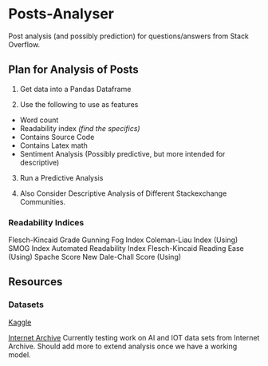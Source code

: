 # Posts-Analyser
Post analysis (and possibly prediction) for questions/answers from Stack Overflow.


## Plan for Analysis of Posts

1. Get data into a Pandas Dataframe

2. Use the following to use as features

- Word count
- Readability index _(find the specifics)_
- Contains Source Code
- Contains Latex math
- Sentiment Analysis (Possibly predictive, but more intended for  descriptive)

3. Run a Predictive Analysis

4. Also Consider Descriptive Analysis of Different Stackexchange Communities.


### Readability Indices

Flesch-Kincaid Grade
Gunning Fog Index
Coleman-Liau Index (Using)
SMOG Index
Automated Readability Index
Flesch-Kincaid Reading Ease (Using)
Spache Score
New Dale-Chall Score (Using)


## Resources
<!-- We can throw links to data and other things here -->


### Datasets

[Kaggle](https://www.kaggle.com/c/transfer-learning-on-stack-exchange-tags/data)

[Internet Archive](https://archive.org/details/stackexchange)
Currently testing work on AI and IOT data sets from Internet Archive. Should add more to extend analysis once we have a working model.

<!-- Evaulation for Grade
- type of dataset is important. better not to use kaggle
- do more feature engineering/data munging if you're using a cleaned up data set 
- get good results (better accuracy - it matters)
--!>
